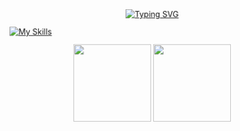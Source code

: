 <!-- Dynamic typing effect -->

<div align="center">
  <a href="https://git.io/typing-svg"><img src="https://readme-typing-svg.demolab.com?font=Fira+Code&pause=1000&color=2C96F7&center=true&vCenter=true&random=false&width=435&lines=%F0%9F%91%8B+Hi+there%2C+I'm+Xudong;%F0%9F%8E%93+Student+%40+Sun+Yat--sen+University;%F0%9F%92%BB+Full+Stack+Developer" alt="Typing SVG" /></a>
</div>

<!-- ## 👨‍💻 About Me

- 🎓 I'm a student at **School of Software Engineering, Sun Yat-sen University**
- 🌱 Continuously learning and exploring various fields of software development
- 💡 Passionate about full-stack development
- 🎯 Dedicated to creating valuable software solutions -->

<!-- ## 🛠️ Tech Stack -->

<!-- 使用https://skillicons.dev/的图标 -->

[![My Skills](https://skillicons.dev/icons?i=java,go,rust,js,html,css,py,bash,docker,git,github,idea,vscode,linux,md,mysql,nginx,nodejs,postman,redis,spring,vue)](https://skillicons.dev)

<!-- ## 🏗️ Projects -->

<!-- ### 🐟 [web-ssefish-project](https://github.com/xudong7/web-ssefish-project)

A modern website for SYSU School of Software Engineering, developed with Vue.js

### 🐍 [cpp-snake-ege](https://github.com/xudong7/cpp-snake-ege)

Classic Snake game developed with C++ and EGE graphics library

### 📝 [Personal Blog](https://xudong7.github.io)

Technical blog built with Hexo, sharing learning experiences and technical insights

### 💡 [web-ssewhy](https://github.com/xudong7/web-ssewhy-front)

Full-stack project with Vue.js frontend and Java backend -->

<!-- ## 📊 GitHub Stats -->

<div align="center">
  <img height="137px" src="https://github-readme-stats.vercel.app/api?username=xudong7&show_icons=true&hide_title=true&hide_border=true&theme=default" />
  
  <img height="137px" src="https://github-readme-stats.vercel.app/api/top-langs/?username=xudong7&hide_title=true&hide_border=true&layout=compact&theme=default" />
</div>

<!-- ## 📫 Contact Me -->

<!-- <div align="center">

[![GitHub](https://img.shields.io/badge/-GitHub-181717?style=flat-square&logo=github&logoColor=white)](https://github.com/xudong7)

</div>

---

<div align="center">
  <img src="https://komarev.com/ghpvc/?username=xudong7&color=blue&style=flat-square" alt="Profile Views" />
</div> -->
